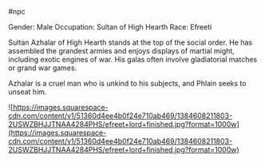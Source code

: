 #npc 

Gender: Male
Occupation: Sultan of High Hearth
Race: Efreeti

Sultan Azhalar of High Hearth stands at the top of the social order. He has assembled the grandest armies and enjoys displays of martial might, including exotic engines of war. His galas often involve gladiatorial matches or grand war games.

Azhalar is a cruel man who is unkind to his subjects, and Phlain seeks to unseat him.

![https://images.squarespace-cdn.com/content/v1/51360d4ee4b0f24e710ab469/1384608211803-2USWZBHJJTNAA4284PHS/efreet+lord+finished.jpg?format=1000w](https://images.squarespace-cdn.com/content/v1/51360d4ee4b0f24e710ab469/1384608211803-2USWZBHJJTNAA4284PHS/efreet+lord+finished.jpg?format=1000w)